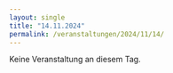 ```yaml
---
layout: single
title: "14.11.2024"
permalink: /veranstaltungen/2024/11/14/
---
```


Keine Veranstaltung an diesem Tag.
